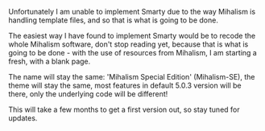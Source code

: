 Unfortunately I am unable to implement Smarty due to the way Mihalism is handling template files, and so that is what is going to be done.

The easiest way I have found to implement Smarty would be to recode the whole Mihalism software, don't stop reading yet, because that is what is going to be done - with the use of resources from Mihalism, I am starting a fresh, with a blank page.

The name will stay the same: 'Mihalism Special Edition' (Mihalism-SE), the theme will stay the same, most features in default 5.0.3 version will be there, only the underlying code will be different!

This will take a few months to get a first version out, so stay tuned for updates.

